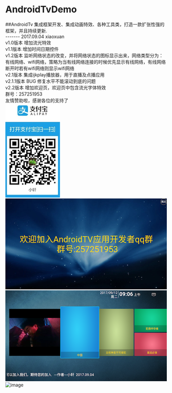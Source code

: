 # AndroidTvDemo
##AndroidTv 集成框架开发、集成动画特效、各种工具类，打造一款扩张性强的框架，并且持续更新. 
<br>
------- 2017.09.04 xiaoxuan <br>
v1.0版本 增加流光特效 <br>
v1.1版本 增加时间日期控件 <br>
v1.2版本 监听网络状态的改变，并将网络状态的图标显示出来，网络类型分为：有线网络、wifi网络，策略为当有线网络连接的时候优先显示有线网络，有线网络断开时若有wifi网络则显示wifi网络<br>
v2.1版本 集成ijkplay播放器，用于直播及点播应用<br>
v2.1.1版本 BUG 修复水平不能滚动到底的问题<br>
v2.2版本 增加欢迎页，欢迎页中包含流光字体特效<br>
群号：257251953 <br>
友情赞助啦，感谢各位的支持了<br>
![image](https://github.com/Dreamxiaoxuan/AndroidTvDemo/blob/master/效果图/zfb.png)<br>
![image](https://github.com/Dreamxiaoxuan/AndroidTvDemo/blob/master/效果图/splash.png)<br>
![image](https://github.com/Dreamxiaoxuan/AndroidTvDemo/blob/master/效果图/page1.png)<br>
![image](https://github.com/Dreamxiaoxuan/AndroidTvDemo/blob/master/效果图/test.gif)<br>
